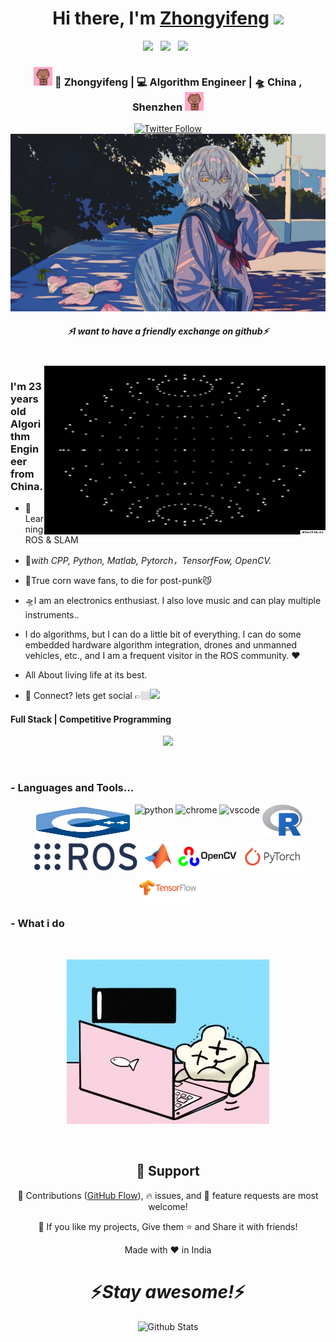 <div align="center">
   <h1>Hi there, I'm <a href="https://Zhongyifeng.codes">Zhongyifeng</a> <img src="https://media.giphy.com/media/hvRJCLFzcasrR4ia7z/giphy.gif" width="25px"> </h1>
</div>

<p align='center'>
   <a href="https://www.linkedin.com/in/hemant-j-85518a195/"><img height="30" src="https://github.com/yifengzhong-cat/yifengzhong-asserts/blob/master/linkedin.png?raw=true"></a>&nbsp;&nbsp;
   <a href="https://twitter.com/yifengzhong "><img height="30" src="https://github.com/yifengzhong-cat/yifengzhong-asserts/blob/master/twitter.png?raw=true"></a>&nbsp;&nbsp;
   <a href="https://dev.to/yifeng_zhong"><img height="30" src="https://github.com/yifengzhong-cat/yifengzhong-asserts/blob/master/devto.png?raw=true"></a>&nbsp;&nbsp;
</p>


<div align="center">
<!-- <h3><img src="https://media.giphy.com/media/WUlplcMpOCEmTGBtBW/giphy.gif" width="30"> 🙎 Zhongyifeng | 💻 Algorithm Engineer  | 🛸 China , Shenzhen <img src="https://media.giphy.com/media/WUlplcMpOCEmTGBtBW/giphy.gif" width="30"></h3> -->
<h3><img src="https://github.com/yifengzhong-cat/ROS_BOOK/blob/main/assert_dir/heartBear.gif" width="30"> 🙎 Zhongyifeng | 💻 Algorithm Engineer  | 🛸 China , Shenzhen <img src="https://github.com/yifengzhong-cat/ROS_BOOK/blob/main/assert_dir/heartBear.gif" width="30"></h3>

   
</div>



<p align="center">
   <a href="https://twitter.com/yifengzhong"><img alt="Twitter Follow" src="https://img.shields.io/twitter/follow/_zhong_yifeng?style=for-the-badge&color=09f&labelColor=black&logo=twitter&label=@_zhong_yifeng"></a>
   <br> <!-- <a href="https://badges.pufler.dev/visits/yifengzhong-cat/yifengzhong-cat"> <img alt="yifeng zhong  github" src="https://badges.pufler.dev/visits/yifengzhong-cat/yifengzhong-cat"> </a> -->
   <a href="https://visitor-badge.glitch.me/badge?page_id=yifengzhong-cat.yifengzhong-cat"> <img alt="yifeng zhong github" src="https://github.com/yifengzhong-cat/ROS_BOOK/blob/main/assert_dir/%E5%BE%AE%E4%BF%A1%E5%9B%BE%E7%89%87_20240823153449.png"> </a>
 </p>

 <h5 align="center">
   <i>⚡️I want to have a friendly exchange on github⚡️</i>
  </h5>
 

<br />
<!-- <img align="right" height="270px" width="450px" alt="GIF" src="https://media.giphy.com/media/3FjEPbKqEPhPpmC8uY/giphy.gif" /> -->
<img align="right" height="270px" width="450px" alt="GIF" src="https://github.com/yifengzhong-cat/ROS_BOOK/blob/main/assert_dir/coding_ball.gif" />

<p align="center">
  <h3> I'm 23 years old Algorithm Engineer from China.</h3>
</p>

 - 🥀 Learning ROS & SLAM

 -  :racehorse:<i>with CPP, Python, Matlab, Pytorch，TensorfFow, OpenCV.</i>
   
 - 🔭True corn wave fans, to die for post-punk😼

 - 🛸I am an electronics enthusiast. I also love music and can play multiple instruments..

 - I do algorithms, but I can do a little bit of everything. I can do some embedded hardware algorithm integration, drones and unmanned vehicles, etc., and I am a frequent visitor in the ROS community. :heart:

 - All About living life at its best.

 - 💬 Connect? lets get social 👉🏼[<img src="https://github.com/yifengzhong-cat/yifengzhong-asserts/blob/master/svg/social/twitter.svg" >](https://twitter.com/yifengzhong)

 <p align="center">
  <h4> Full Stack | Competitive Programming </h4>
   </p>
<!--  -->

<p align="center" >
<a href="https://github.com/anuraghazra/github-readme-stats"> 
    <img  src="https://github-readme-stats.vercel.app/api?username=yifengzhong-cat&&show_icons=true&theme=radical"/>
  </a>
</p>

<br />

### - Languages and Tools...

<p align="center">
  <!-- For more icons please follow  https://github.com/MikeCodesDotNET/ColoredBadges -->   
<!--   <img src="https://github.com/yifengzhong-cat/ROS_BOOK/blob/main/assert_dir/ISO_C%2B%2B_Logo.svg" alt="Cpp" style="vertical-align:top; margin:4px"> -->
  <img src="https://github.com/yifengzhong-cat/ROS_BOOK/blob/main/assert_dir/ISO_C%2B%2B_Logo.svg" alt="Cpp" style="vertical-align:top; margin:4px; width:150px; height:50px;">
  <img src="https://github.com/yifengzhong-cat/yifengzhong-asserts/blob/master/svg/dev/languages/python.svg" alt="python" style="vertical-align:top; margin:4px width:150px; height:50px;">
  <img src="https://github.com/yifengzhong-cat/yifengzhong-asserts/blob/master/svg/dev/misc/chrome.svg" alt="chrome" style="vertical-align:top; margin:4px width:150px; height:50px;">
  <img src="https://github.com/yifengzhong-cat/yifengzhong-asserts/blob/master/svg/dev/tools/visualstudio_code.svg" alt="vscode" style="vertical-align:top; margin:4px width:150px; height:50px;">
  <img src="https://github.com/yifengzhong-cat/ROS_BOOK/blob/main/assert_dir/R_logo.svg" alt="R" style="vertical-align:top; margin:4px width:150px; height:50px;">
  <img src="https://github.com/yifengzhong-cat/ROS_BOOK/blob/main/assert_dir/Ros_logo.svg" alt="ROS" style="vertical-align:top; margin:4px width:150px; height:50px;">
  <img src="https://github.com/yifengzhong-cat/ROS_BOOK/blob/main/assert_dir/matlab-svgrepo-com.svg" alt="MatLab" style="vertical-align:top; margin:4px width:150px; height:50px;">
  <img src="https://github.com/yifengzhong-cat/ROS_BOOK/blob/main/assert_dir/opencv-ar21.svg" alt="OpenCV" style="vertical-align:top; margin:4px width:150px; height:50px;">
  <img src="https://github.com/yifengzhong-cat/ROS_BOOK/blob/main/assert_dir/pytorch-ar21.svg" alt="Pytorch" style="vertical-align:top; margin:4px width:150px; height:50px;">
  <img src="https://github.com/yifengzhong-cat/ROS_BOOK/blob/main/assert_dir/tensorflow-ar21.svg" alt="TensorFlow" style="vertical-align:top; margin:4px width:150px; height:50px;">
</p>

<!--

### - Blogs 🌱
-->
<!--

<p align="center">
  <a href="https://dev.to/yifengzhong">
    <img src="https://github.com/yifengzhong-cat/yifengzhong-asserts/blob/master/svg/blogs/devto.svg"> 
  </a>
</p>
-->



 ### - What i do


<br />

<p align="center">
   <img src="https://github.com/yifengzhong-cat/ROS_BOOK/blob/main/assert_dir/giphy.gif" />
   </p>
   

<br />

<h2 align="center">🤝 Support</h2>

<p align="center">🎀 Contributions (<a href="https://guides.github.com/introduction/flow" title="GitHub flow">GitHub Flow</a>), 🔥 issues, and 🥮 feature requests are most welcome!</p>

<p align="center">💙 If you like my projects, Give them ⭐ and Share it with friends!</p>
</p>
<p align="center">Made with ❤️ in India</p>

<h1 align='center'>⚡️<i>Stay awesome!</i>⚡️</h1>

<p align="center">
        <img src="https://github.com/yifengzhong-cat/yifengzhong-asserts/blob/master/svg/Bottom.svg" alt="Github Stats" />
</p>
